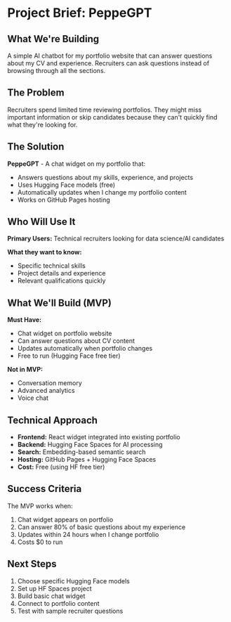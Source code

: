 # Project Brief: PeppeGPT

## What We're Building

A simple AI chatbot for my portfolio website that can answer questions about my CV and experience. Recruiters can ask questions instead of browsing through all the sections.

## The Problem

Recruiters spend limited time reviewing portfolios. They might miss important information or skip candidates because they can't quickly find what they're looking for.

## The Solution

**PeppeGPT** - A chat widget on my portfolio that:

- Answers questions about my skills, experience, and projects
- Uses Hugging Face models (free)
- Automatically updates when I change my portfolio content
- Works on GitHub Pages hosting

## Who Will Use It

**Primary Users:** Technical recruiters looking for data science/AI candidates

**What they want to know:**
- Specific technical skills
- Project details and experience
- Relevant qualifications quickly

## What We'll Build (MVP)

**Must Have:**
- Chat widget on portfolio website
- Can answer questions about CV content
- Updates automatically when portfolio changes
- Free to run (Hugging Face free tier)

**Not in MVP:**
- Conversation memory
- Advanced analytics
- Voice chat

## Technical Approach

- **Frontend:** React widget integrated into existing portfolio
- **Backend:** Hugging Face Spaces for AI processing
- **Search:** Embedding-based semantic search
- **Hosting:** GitHub Pages + Hugging Face Spaces
- **Cost:** Free (using HF free tier)

## Success Criteria

The MVP works when:
1. Chat widget appears on portfolio
2. Can answer 80% of basic questions about my experience
3. Updates within 24 hours when I change portfolio
4. Costs $0 to run

## Next Steps

1. Choose specific Hugging Face models
2. Set up HF Spaces project
3. Build basic chat widget
4. Connect to portfolio content
5. Test with sample recruiter questions

